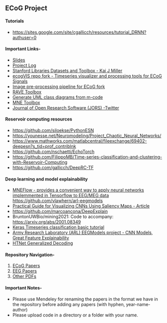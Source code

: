 ## ECoG Project

#### Tutorials
- https://sites.google.com/site/cgallicch/resources/tutorial_DRNN?authuser=0


#### Important Links-
- [Slides](https://docs.google.com/presentation/d/1ViMhu4LkrE-DLw00OM5X4YvIing8E4Vnn2hA4f8yyOo/edit?usp=sharing)
- [Project Log](https://docs.google.com/document/d/19iwc9iRM5c6j3IXqiA_AvbKFJHVEj_C43W96V5MLQIM/edit)
- [Stanford Libraries Datasets and Toolbox - Kai J Miller](https://searchworks.stanford.edu/view/zk881ps0522)
- [ecogVIS repo fork - Timeseries visualizer and processing tools for ECoG Signals](https://github.com/nikhil-garg/ecogVIS)
- [Image pre-processing pipeline for ECoG fork](https://github.com/nikhil-garg/img_pipe)
- [RAVE Toolbox](https://openwetware.org/wiki/RAVE)
- [Generate UML class diagrams from m-code](https://in.mathworks.com/matlabcentral/fileexchange/59722-m2uml)
- [MNE Toolbox](https://mne.tools/stable/index.html)
- [Journal of Open Research Software (JORS) -Twitter](https://twitter.com/up_jors)

#### Reservoir computing resources
- https://github.com/siloekse/PythonESN
- https://younesse.net/Neuromodeling/Project_Chaotic_Neural_Networks/
- https://www.mathworks.com/matlabcentral/fileexchange/69402-deepesn?s_tid=prof_contriblnk
- https://github.com/nschaetti/EchoTorch
- https://github.com/FilippoMB/Time-series-classification-and-clustering-with-Reservoir-Computing
- https://github.com/gallicch/DeepRC-TF

#### Deep learning and model explainability
- [MNEFlow - provides a convenient way to apply neural networks implemmented in Tensorflow to EEG/MEG data](https://mneflow.readthedocs.io/en/latest/intro.html)
https://github.com/vlawhern/arl-eegmodels
- [Practical Guide for Visualizing CNNs Using Saliency Maps - Article](https://towardsdatascience.com/practical-guide-for-visualizing-cnns-using-saliency-maps-4d1c2e13aeca)
- https://github.com/marcoancona/DeepExplain
- BruntonUWBio/mining2021: Code to accompany: https://arxiv.org/abs/2001.08349
- [Keras Timeseries classification basic tutorial](https://github.com/keras-team/keras-io/blob/master/examples/timeseries/timeseries_classification_from_scratch.py)
- [Army Research Laboratory (ARL) EEGModels project - CNN Models, Great Feature Explainability](https://github.com/vlawhern/arl-eegmodels)
- [HTNet Generalized Decoding](https://github.com/BruntonUWBio/HTNet_generalized_decoding)

#### Repository Navigation-

1. [ECoG Papers](./ECoG%20papers)
2. [EEG Papers](./EEG%20papers)
3. [Other PDFs](./Others)

#### Important Notes-

- Please use Mendeley for renaming the papers in the format we have in the repository before adding any papers (with hyphen, year-name-author)
- Please upload code in a directory or a folder with your name.
